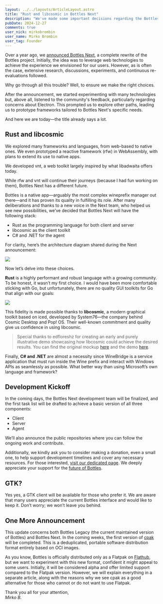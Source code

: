 ```yaml
---
layout: ../../layouts/ArticleLayout.astro
title: "Rust and libcosmic in Bottles Next"
description: "We've made some important decisions regarding the Bottles Next stack. Read on to learn more about the technologies we've chosen and why."
pubDate: 2024-12-27
comments: true
user_nick: mirkobrombin
user_name: Mirko Brombin
user_tag: Founder
---
```


Over a year ago, we [announced Bottles Next](https://usebottles.com/posts/2023-10-05-bottles-next-a-new-chapter/), a complete rewrite of the Bottles project. Initially, the idea was to leverage web technologies to achieve the experience we envisioned for our users. However, as is often the case, extensive research, discussions, experiments, and continuous re-evaluations followed.

Why go through all this trouble? Well, to ensure we make the right choices.

After the announcement, we started experimenting with many technologies but, above all, listened to the community's feedback, particularly regarding concerns about Electron. This prompted us to explore other paths, leading us to prototype frameworks tailored to Bottles Next's specific needs.

And here we are today—the title already says a lot.

## Rust and libcosmic

We explored many frameworks and languages, from web-based to native ones. We even prototyped a reactive framework (rfw) in WebAssembly, with plans to extend its use to native apps.

We developed vnt, a web toolkit largely inspired by what libadwaita offers today.

While rfw and vnt will continue their journeys (because I had fun working on them), Bottles Next has a different future.

Bottles is a native app—arguably the most complex wineprefix manager out there—and it has proven its quality in fulfilling its role. After many deliberations and thanks to a new voice in the Next team, who helped us see new possibilities, we’ve decided that Bottles Next will have the following stack:

- Rust as the programming language for both client and server
- libcosmic as the client toolkit
- C# and .NET for the agent

For clarity, here’s the architecture diagram shared during the Next announcement:

![](https://usebottles.com/uploads/bottles-next-architecture.png)

Now let’s delve into these choices.

**Rust** is a highly performant and robust language with a growing community. To be honest, it wasn’t my first choice. I would have been more comfortable sticking with Go, but unfortunately, there are no quality GUI toolkits for Go that align with our goals:

![](https://usebottles.com/uploads/bottles-next-app-details.png)

This fidelity is made possible thanks to **libcosmic**, a modern graphical toolkit based on iced, developed by System76—the company behind Cosmic Desktop and Pop! OS. Their well-known commitment and quality give us confidence in using libcosmic.

> Special thanks to edfloreshz for creating an early and purely illustrative demo showcasing how libcosmic could achieve the desired results. You can find the original mockup [here](https://www.figma.com/design/iWNlSzDKpTucBNzQymGzyY/Bottles-Next?node-id=0-1&t=Itc8KLgyfKZbweBI-1) and the demo [here](https://github.com/edfloreshz/bottles-next-demo).

Finally, **C# and .NET** are almost a necessity since WineBridge is a service application that must run inside the Wine prefix and interact with Windows APIs as seamlessly as possible. What better way than using Microsoft’s own language and framework?

## Development Kickoff

In the coming days, the Bottles Next development team will be finalized, and the first task list will be drafted to achieve a basic version of all three components:

- Client
- Server
- Agent

We’ll also announce the public repositories where you can follow the ongoing work and contribute.

Additionally, we kindly ask you to consider making a donation, even a small one, to help support development timelines and cover any necessary resources. For those interested, [visit our dedicated page](https://usebottles.com/funding/). We deeply appreciate your support for the [future of Bottles](https://usebottles.com/posts/2024-12-02-future-of-bottles/).

## GTK?

Yes yes, a GTK client will be available for those who prefer it. We are aware that many users appreciate the current Bottles interface and would like to keep it. Don’t worry; we won’t leave you behind.

## One More Announcement

This update concerns both Bottles Legacy (the current maintained version of Bottles) and Bottles Next. In the coming weeks, the first version of [cpak](https://github.com/Containerpak/cpak) will be completed. This is a deduplicated, portable software distribution format entirely based on OCI images.

As you know, Bottles is officially distributed only as a Flatpak on [Flathub](https://flathub.org/apps/com.usebottles.bottles), but we want to experiment with this new format, confident it might appeal to some users. Initially, it will be considered alpha and offer limited support compared to the Flatpak version. However, we will explain everything in a separate article, along with the reasons why we see cpak as a good alternative for those who cannot or do not want to use Flatpak.

Thank you all for your attention,  
_Mirko B._